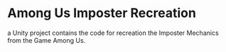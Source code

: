 # Among Us Imposter Recreation
  a Unity project contains the code for recreation the Imposter Mechanics from the Game Among Us.
